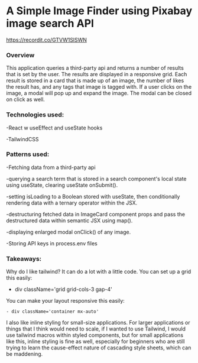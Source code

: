 # A Simple Image Finder using Pixabay image search API 

https://recordit.co/GTVW1SlSWN

### Overview

This application queries a third-party api and returns a number of results that is set by the user. The results are displayed in a responsive grid. Each result is stored in a card that is made up of an image, the number of likes the result has, and any tags that image is tagged with. If a user clicks on the image, a modal will pop up and expand the image. The modal can be closed on click as well.

### Technologies used: 

-React w useEffect and useState hooks

-TailwindCSS


### Patterns used: 

-Fetching data from a third-party api

-querying a search term that is stored in a search component's local state using useState, clearing useState onSubmit(). 

-setting isLoading to a Boolean stored with useState, then conditionally rendering data with a ternary operator within the JSX. 

-destructuring fetched data in ImageCard component props and pass the destructured data within semantic JSX using map(). 

-displaying enlarged modal onClick() of any image. 

-Storing API keys in process.env files

### Takeaways: 

Why do I like tailwind? It can do a lot with a little code. You can set up a grid this easily: 


  - div className='grid grid-cols-3 gap-4'
  
 You can make your layout responsive this easily: 
 
    - div className='container mx-auto'
    
I also like inline styling for small-size applications. For larger applications or things that I think would need to scale, if I wanted to use Tailwind, I would use tailwind macros within styled components, but for small applications like this, inline styling is fine as well, especially for beginners who are still trying to learn the cause-effect nature of cascading style sheets, which can be maddening. 

